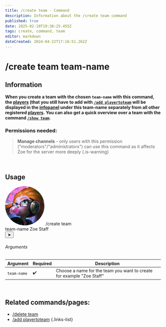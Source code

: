 ```yaml
---
title: /create team - Command
description: Information about the /create team command
published: true
date: 2025-02-10T19:38:25.455Z
tags: create, command, team
editor: markdown
dateCreated: 2024-04-22T17:16:51.262Z
---
```


# /create team team-name
## Information
**When you create a team with the chosen `team-name` with this command, the [players](/en/terms/player) (that you still have to add with [`/add playertoteam`](/en/commands/team/addplayer) will be displayed in the  [infopanel](/en/features/infochannel) under this team-name separately from all other registered [players](/en/terms/player). You can also get a quick overview over a team with the command [`/show team`](/en/commands/team/show).**
<br>

### Permissions needed:
>**Manage channels** - only users with this permission ("moderators"/"administrators") can use this command as it affects Zoe for the server more deeply {.is-warning}

<br>

## Usage
<div class="discord-preview">
    <div class="dcp-chatbar">
        <img src="/zoe_logo.png" class="dcp-avatar">
        <span class="dcp-command">/create team</span>
        <div class="dcp-args">
            <div class="dcp-arg">
                <span class="dcp-arg-label">team-name</span>
                <span class="dcp-arg-value">Zoe Staff</span>
            </div>
        </div>
        <button class="dcp-send-btn">&#10148;</button> 
    </div>
</div>

###### Arguments
| Argument | Required | Description |
|----------|----------|-------------|
| `team-name` | :heavy_check_mark: | Choose a name for the team you want to create for example "Zoe Staff" |
<br>

## Related commands/pages:
-   [/delete team](/en/commands/team/delete)
-   [/add playertoteam](/en/commands/team/addplayer)
{.links-list}